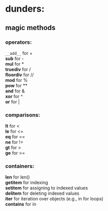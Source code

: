 # dunders:

## magic methods

### operators:   
`__add__` for +   
**__sub__** for -   
**__mul__** for *   
**__truediv__** for /   
**__floordiv__** for //   
**__mod__** for %   
**__pow__** for **   
**__and__** for &   
**__xor__** for ^   
**__or__** for |   

### comparisons:   
**__lt__** for <   
**__le__** for <=   
**__eq__** for ==   
**__ne__** for !=   
**__gt__** for >   
**__ge__** for >=   

### containers:   
**__len__** for len()   
**__getitem__** for indexing   
**__setitem__** for assigning to indexed values   
**__delitem__** for deleting indexed values   
**__iter__** for iteration over objects (e.g., in for loops)   
**__contains__** for in   
